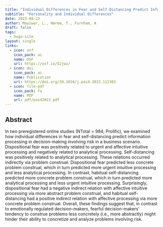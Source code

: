 ```yaml
---
title: "Individual Differences in Fear and Self-Distancing Predict Information Processing via Problem Construal"
subtitle: "Personality and Individual Differences"
date: 2023-08-22
author: Mayiwar, L., Hærem, T., Furnham, A
draft: false
tags:
  - hugo-site
layout: single
links:
  - icon: osf
    icon_pack: ai
    name: OSF
    url: https://osf.io/52jwz/
  - icon: doi
    icon_pack: ai
    name: Publication
    url: https://doi.org/10.1016/j.paid.2023.112383
  - icon: file-pdf
    icon_pack: fa
    name: PDF
    url: pdf/paid2023.pdf
---
```


## Abstract

In two preregistered online studies (NTotal = 984; Prolific), we examined how individual differences in fear and self-distancing predict information processing in decision-making involving risk in a business scenario. Dispositional fear was positively related to urgent and affective intuitive processing and negatively related to analytical processing. Self-distancing was positively related to analytical processing. These relations occurred indirectly via problem construal. Dispositional fear predicted less concrete problem construal, which in turn predicted more urgent intuitive processing and less analytical processing. In contrast, habitual self-distancing predicted more concrete problem construal, which in turn predicted more analytical processing and less urgent intuitive processing. Surprisingly, dispositional fear had a negative indirect relation with affective intuitive processing via more abstract problem construal, and habitual self-distancing had a positive indirect relation with affective processing via more concrete problem construal. Overall, these findings suggest that, in contrast to emotionally regulated decision-makers, fearful decision-makers’ tendency to construe problems less concretely (i.e., more abstractly) might hinder their ability to concretize and analyze problems involving risk.